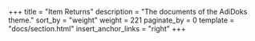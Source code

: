 +++
title = "Item Returns"
description = "The documents of the AdiDoks theme."
sort_by = "weight"
weight = 221
paginate_by = 0
template = "docs/section.html"
insert_anchor_links = "right"
+++
